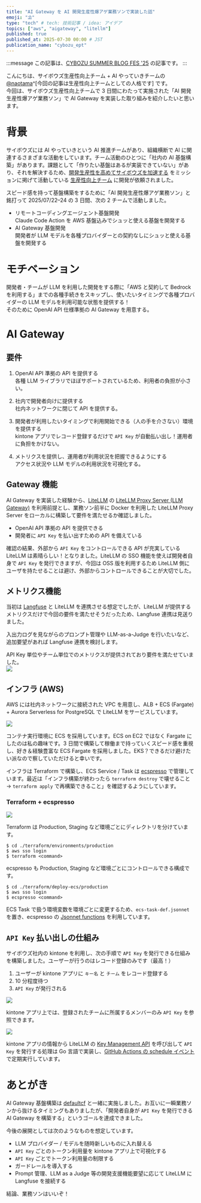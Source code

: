 ```yaml
---
title: "AI Gateway を AI 開発生産性爆アゲ業務ソンで実装した話"
emoji: "⛱️"
type: "tech" # tech: 技術記事 / idea: アイデア
topics: ["aws", "aigateway", "litellm"]
published: true
published_at: 2025-07-30 00:00 # JST
publication_name: "cybozu_ept"
---
```


:::message
この記事は、[CYBOZU SUMMER BLOG FES '25](https://cybozu.github.io/summer-blog-fes-2025/) の記事です。
:::

こんにちは、サイボウズ生産性向上チーム + AI やっていきチームの [@naotama](https://x.com/naotama)^[今回の記事は生産性向上チームとしての人格です] です。  
今回は、サイボウズ生産性向上チームで 3 日間にわたって実施された「AI 開発生産性爆アゲ業務ソン」で AI Gateway を実装した取り組みを紹介したいと思います。

# 背景

サイボウズには AI やっていきという AI 推進チームがあり、組織横断で AI に関連するさまざまな活動をしています。チーム活動のひとつに「社内の AI 基盤構築」があります。課題として「作りたい基盤はあるが実装できていない」があり、それを解決するため、[開発生産性を高めてサイボウズを加速する](https://www.docswell.com/s/cybozu-tech/5R2X3N-engineering-productivity-team-recruitment-information#p3) をミッションに掲げて活動している [生産性向上チーム](https://zenn.dev/p/cybozu_ept) に開発が依頼されました。

スピード感を持って基盤構築をするために「AI 開発生産性爆アゲ業務ソン」と銘打って 2025/07/22–24 の 3 日間、次の 2 チームで活動しました。

- リモートコーディングエージェント基盤開発  
  Claude Code Action を AWS 基盤込みでシュッと使える基盤を開発する
- AI Gateway 基盤開発  
  開発者が LLM モデルを各種プロバイダーとの契約なしにシュッと使える基盤を開発する

# モチベーション

開発者・チームが LLM を利用した開発をする際に「AWS と契約して Bedrock を利用する」までの各種手続きをスキップし、使いたいタイミングで各種プロバイダーの LLM モデルを利用可能な状態を提供する！  
そのために OpenAI API 仕様準拠の AI Gateway を用意する。

# AI Gateway

## 要件

1. OpenAI API 準拠の API を提供する  
   各種 LLM ライブラリでほぼサポートされているため、利用者の負担が小さい。

2. 社内で開発者向けに提供する  
   社内ネットワークに閉じて API を提供する。

3. 開発者が利用したいタイミングで利用開始できる（人の手を介さない）環境を提供する  
   kintone アプリでレコード登録するだけで `API Key` が自動払い出し！運用者に負担をかけない。

4. メトリクスを提供し、運用者が利用状況を把握できるようにする  
   アクセス状況や LLM モデルの利用状況を可視化する。

## Gateway 機能

AI Gateway を実装した経験から、[LiteLLM](https://www.litellm.ai/) の [LiteLLM Proxy Server (LLM Gateway)](https://docs.litellm.ai/docs/simple_proxy) を利用前提とし、業務ソン前半に Docker を利用した LiteLLM Proxy Server をローカルに構築して要件を満たせるか確認しました。

- OpenAI API 準拠の API を提供できる  
- 開発者に `API Key` を払い出すための API を備えている

確認の結果、外部から `API Key` をコントロールできる API が充実している LiteLLM は素晴らしい！となりました。LiteLLM の SSO 機能を使えば開発者自身で `API Key` を発行できますが、今回は OSS 版を利用するため LiteLLM 側にユーザを持たせることは避け、外部からコントロールできることが大切でした。

## メトリクス機能

当初は [Langfuse](https://langfuse.com/) と LiteLLM を連携させる想定でしたが、LiteLLM が提供するメトリクスだけで今回の要件を満たせそうだったため、Langfuse 連携は見送りました。

入出力ログを見ながらのプロンプト管理や LLM-as-a-Judge を行いたいなど、追加要望があれば Langfuse 連携を検討します。

API Key 単位やチーム単位でのメトリクスが提供されており要件を満たせていました。  
![](https://storage.googleapis.com/zenn-user-upload/efaf54a9d0e2-20250727.png)

## インフラ (AWS)

AWS には社内ネットワークに接続された VPC を用意し、ALB + ECS (Fargate) + Aurora Serverless for PostgreSQL で LiteLLM をサービスしています。

![](https://storage.googleapis.com/zenn-user-upload/0955cbebca83-20250727.jpg)

コンテナ実行環境に ECS を採用しています。ECS on EC2 ではなく Fargate にしたのは私の趣味です。3 日間で構築して稼働まで持っていくスピード感を重視し、好き＆経験豊富な ECS Fargate を採用しました。EKS？できるだけ避けたい派なので察していただけると幸いです。

インフラは Terraform で構築し、ECS Service / Task は [ecspresso](https://github.com/kayac/ecspresso) で管理しています。最近は「インフラ構築が終わったら `terraform destroy` で壊せること → `terraform apply` で再構築できること」を確認するようにしています。

### Terraform + ecspresso

![](https://storage.googleapis.com/zenn-user-upload/99e84781a186-20250727.png)

Terraform は Production, Staging など環境ごとにディレクトリを分けています。

```shell
$ cd ./terraform/environments/production
$ aws sso login
$ terraform <command>
```

ecspresso も Production, Staging など環境ごとにコントロールできる構成です。

```shell
$ cd ./terraform/deploy-ecs/production
$ aws sso login
$ ecspresso <command>
```

ECS Task で扱う環境変数を環境ごとに変更するため、`ecs-task-def.jsonnet` を置き、ecspresso の [Jsonnet functions](https://github.com/kayac/ecspresso/blob/v2/README.md#jsonnet-functions) を利用しています。

## `API Key` 払い出しの仕組み

サイボウズ社内の kintone を利用し、次の手順で `API Key` を発行できる仕組みを構築しました。ユーザーが行うのはレコード登録のみです（最高！）

1. ユーザーが kintone アプリに `キー名` と `チーム` をレコード登録する  
2. 10 分程度待つ  
3. `API Key` が発行される

![](https://storage.googleapis.com/zenn-user-upload/81e465430f70-20250727.png)

kintone アプリ上では、登録されたチームに所属するメンバーのみ `API Key` を参照できます。

![](https://storage.googleapis.com/zenn-user-upload/2829a343510e-20250727.png)

kintone アプリの情報から LiteLLM の [Key Management API](https://litellm-api.up.railway.app/#/key%20management) を呼び出して `API Key` を発行する処理は Go 言語で実装し、[GitHub Actions の schedule イベント](https://docs.github.com/ja/actions/reference/workflows-and-actions/events-that-trigger-workflows#schedule) で定期実行しています。

# あとがき

AI Gateway 基盤構築は [defaultcf](https://zenn.dev/defaultcf) と一緒に実施しました。お互いに一瞬業務ソンから抜けるタイミングもありましたが、「開発者自身が `API Key` を発行できる AI Gateway を構築する」というゴールを達成できました。

今後の展開としては次のようなものを想定しています。
- LLM プロバイダー / モデルを随時新しいものに入れ替える
- `API Key` ごとのトークン利用量を kintone アプリ上で可視化する
- `API Key` ごとでトークン利用量の制限する
- ガードレールを導入する
- Prompt 管理、LLM as a Judge 等の開発支援機能要望に応じて LiteLLM に Langfuse を接続する

結論、業務ソンはいいぞ！
